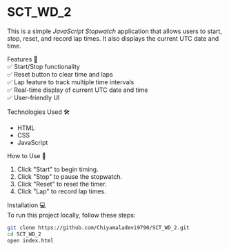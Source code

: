 # SCT_WD_2
 

This is a simple *JavaScript Stopwatch* application that allows users to start, stop, reset, and record lap times. It also displays the current UTC date and time.

 Features 🚀  
✅ Start/Stop functionality  
✅ Reset button to clear time and laps  
✅ Lap feature to track multiple time intervals  
✅ Real-time display of current UTC date and time  
✅ User-friendly UI  

 Technologies Used 🛠  
- HTML  
- CSS  
- JavaScript  

 How to Use 📖  
1. Click "Start" to begin timing.  
2. Click "Stop" to pause the stopwatch.  
3. Click "Reset" to reset the timer.  
4. Click "Lap" to record lap times.  

 Installation 💻  
To run this project locally, follow these steps:  

```sh
git clone https://github.com/Chiyamaladevi9790/SCT_WD_2.git
cd SCT_WD_2
open index.html
